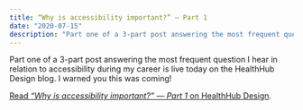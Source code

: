 ```yaml
---
title: “Why is accessibility important?” — Part 1
date: "2020-07-15"
description: "Part one of a 3-part post answering the most frequent question I hear in relation to accessibility during my career is live today on the HealthHub Design blog."
---
```


Part one of a 3-part post answering the most frequent question I hear in relation to accessibility during my career is live today on the HealthHub Design blog. I warned you this was coming!

[Read _“Why is accessibility important?” — Part 1_ on HealthHub Design](https://medium.com/healthhub-design/why-is-accessibility-important-part-1-d78a23a2bfef).